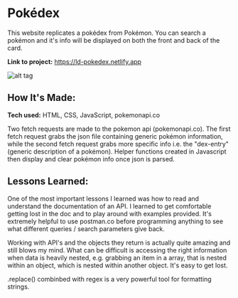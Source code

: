 # Pokédex
This website replicates a pokédex from Pokémon. You can search a pokémon and it's info will be displayed on both the front and back of the card. 

**Link to project:** https://ld-pokedex.netlify.app

![alt tag](https://i.imgur.com/itKqjw3.png)

## How It's Made:

**Tech used:** HTML, CSS, JavaScript, pokemonapi.co

Two fetch requests are made to the pokemon api (pokemonapi.co). The first fetch request grabs the json file containing generic pokémon information, while the second fetch request grabs more specific info i.e. the "dex-entry" (generic description of a pokémon). Helper functions created in Javascript then display and clear pokémon info once json is parsed. 

## Lessons Learned:

One of the most important lessons I learned was how to read and understand the documentation of an API. I learned to get comfortable getting lost in the doc and to play around with examples provided. It's extremely helpful to use postman.co before programming anything to see what different queries / search parameters give back. 

Working with API's and the objects they return is actually quite amazing and still blows my mind. What can be difficult is accessing the right information when data is heavily nested, e.g. grabbing an item in a array, that is nested within an object, which is nested within another object. It's easy to get lost. 

.replace() combinbed with regex is a very powerful tool for formatting strings. 



